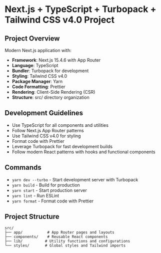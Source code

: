 # Next.js + TypeScript + Turbopack + Tailwind CSS v4.0 Project

## Project Overview

Modern Next.js application with:

- **Framework**: Next.js 15.4.6 with App Router
- **Language**: TypeScript
- **Bundler**: Turbopack for development
- **Styling**: Tailwind CSS v4.0
- **Package Manager**: Yarn
- **Code Formatting**: Prettier
- **Rendering**: Client-Side Rendering (CSR)
- **Structure**: src/ directory organization

## Development Guidelines

- Use TypeScript for all components and utilities
- Follow Next.js App Router patterns
- Use Tailwind CSS v4.0 for styling
- Format code with Prettier
- Leverage Turbopack for fast development builds
- Follow modern React patterns with hooks and functional components

## Commands

- `yarn dev --turbo` - Start development server with Turbopack
- `yarn build` - Build for production
- `yarn start` - Start production server
- `yarn lint` - Run ESLint
- `yarn format` - Format code with Prettier

## Project Structure

```
src/
├── app/           # App Router pages and layouts
├── components/    # Reusable React components
├── lib/          # Utility functions and configurations
└── styles/       # Global styles and Tailwind imports
```
